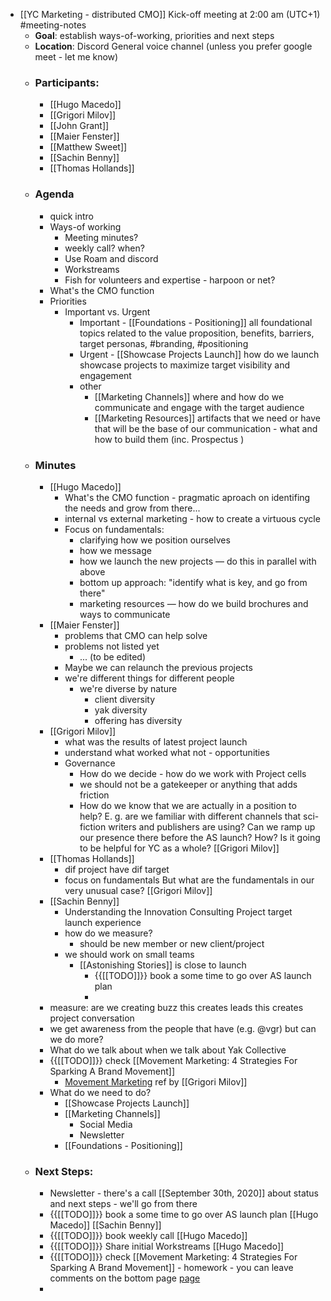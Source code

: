 - [[YC Marketing - distributed CMO]] Kick-off meeting at 2:00 am (UTC+1) #meeting-notes
    - **Goal**: establish ways-of-working, priorities and next steps
    - **Location**: Discord General voice channel (unless you prefer google meet - let me know)
    - ### Participants:
        - [[Hugo Macedo]] 
        - [[Grigori Milov]]
        - [[John Grant]]
        - [[Maier Fenster]]
        - [[Matthew Sweet]]
        - [[Sachin Benny]]
        - [[Thomas Hollands]]
    - ### Agenda
        - quick intro
        - Ways-of working
            - Meeting minutes?
            - weekly call? when?
            - Use Roam and discord
            - Workstreams
            - Fish for volunteers and expertise - harpoon or net?
        - What's the CMO function
        - Priorities
            - Important vs. Urgent
                - Important - [[Foundations - Positioning]]
all foundational topics related to the value proposition, benefits, barriers, target personas, #branding, #positioning
                - Urgent - [[Showcase Projects Launch]]
how do we launch showcase projects to maximize target visibility and engagement
                - other 
                    - [[Marketing Channels]]
where and how do we communicate and engage with the target audience
                    - [[Marketing Resources]]
artifacts that we need or have that will be the base of our communication - what and how to build them (inc. Prospectus ) 
    - ### Minutes
        - [[Hugo Macedo]] 
            - What's the CMO function - pragmatic aproach on identifing the needs and grow from there...
            - internal vs external marketing - how to create a virtuous cycle  
            - Focus on fundamentals:
                - clarifying how we position ourselves
                - how we message
                - how we launch the new projects — do this in parallel with above
                - bottom up approach: "identify what is key, and go from there"
                - marketing resources — how do we build brochures and ways to communicate
        - [[Maier Fenster]]
            - problems that CMO can help solve
            - problems not listed yet
                - ... (to be edited)
            - Maybe we can relaunch the previous projects 
            - we're different things for different people
                - we're diverse by nature
                    - client diversity
                    - yak diversity
                    - offering has diversity
        - [[Grigori Milov]]
            - what was the results of latest project launch
            - understand what worked what not - opportunities
            - Governance 
                - How do we decide - how do we work with Project cells
                - we should not be a gatekeeper or anything that adds friction
                - How do we know that we are actually in a position to help? E. g. are we familiar with different channels that sci-fiction writers and publishers are using? Can we ramp up our presence there before the AS launch? How? Is it going to be helpful for YC as a whole? [[Grigori Milov]]
        - [[Thomas Hollands]]
            - dif project have dif target 
            - focus on fundamentals
But what are the fundamentals in our very unusual case? [[Grigori Milov]]
        - [[Sachin Benny]]
            - Understanding the Innovation Consulting Project target launch experience
            - how do we measure?
                - should be new member or new client/project
            - we should work on small teams
                - [[Astonishing Stories]] is close to launch 
                    - {{[[TODO]]}} book a some time to go over AS launch plan
                    - 
        - measure: are we creating buzz this creates leads this creates project conversation 
        - we get awareness from the people that have (e.g. @vgr) but can we do more?
        - What do we talk about when we talk about Yak Collective
        - {{[[TODO]]}} check [[Movement Marketing: 4 Strategies For Sparking A Brand Movement]]
            - [Movement Marketing](https://www.strawberryfrog.com/movement-marketing-4-strategies-for-sparking-a-brand-movement) ref by [[Grigori Milov]]
        - What do we need to do?
            - [[Showcase Projects Launch]]
            - [[Marketing Channels]]
                - Social Media
                - Newsletter
            - [[Foundations - Positioning]]
    - ### Next Steps:
        - Newsletter - there's a call [[September 30th, 2020]] about status and next steps - we'll go from there
        - {{[[TODO]]}} book a some time to go over AS launch plan [[Hugo Macedo]] [[Sachin Benny]]
        - {{[[TODO]]}} book weekly call [[Hugo Macedo]] 
        - {{[[TODO]]}} Share initial Workstreams [[Hugo Macedo]] 
        - {{[[TODO]]}} check [[Movement Marketing: 4 Strategies For Sparking A Brand Movement]] - homework - you can leave comments on the bottom page [page](((hzY3KSaDj)))
        - 
